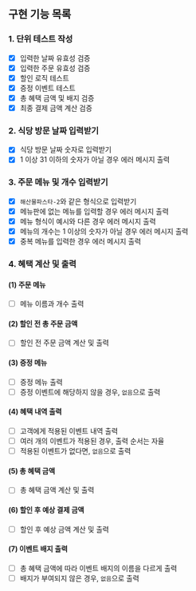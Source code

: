 ## 구현 기능 목록

### 1. 단위 테스트 작성
- [x] 입력한 날짜 유효성 검증
- [x] 입력한 주문 유효성 검증
- [x] 할인 로직 테스트
- [x] 증정 이벤트 테스트
- [x] 총 혜택 금액 및 배지 검증
- [x] 최종 결제 금액 계산 검증

### 2. 식당 방문 날짜 입력받기
- [x] 식당 방문 날짜 숫자로 입력받기
- [x] 1 이상 31 이하의 숫자가 아닐 경우 에러 메시지 출력

### 3. 주문 메뉴 및 개수 입력받기
- [x] `해산물파스타-2`와 같은 형식으로 입력받기
- [x] 메뉴판에 없는 메뉴를 입력할 경우 에러 메시지 출력
- [x] 메뉴 형식이 예시와 다른 경우 에러 메시지 출력
- [x] 메뉴의 개수는 1 이상의 숫자가 아닐 경우 에러 메시지 출력
- [x] 중복 메뉴를 입력한 경우 에러 메시지 출력

### 4. 혜택 계산 및 출력
#### (1) 주문 메뉴
- [ ] 메뉴 이름과 개수 출력
#### (2) 할인 전 총 주문 금액
- [ ] 할인 전 주문 금액 계산 및 출력
#### (3) 증정 메뉴
- [ ] 증정 메뉴 출력
- [ ] 증정 이벤트에 해당하지 않을 경우, `없음`으로 출력
#### (4) 혜택 내역 출력
- [ ] 고객에게 적용된 이벤트 내역 출력
- [ ] 여러 개의 이벤트가 적용된 경우, 출력 순서는 자율
- [ ] 적용된 이벤트가 없다면, `없음`으로 출력
#### (5) 총 혜택 금액
- [ ] 총 혜택 금액 계산 및 출력
#### (6) 할인 후 예상 결제 금액
- [ ] 할인 후 예상 금액 계산 및 출력
#### (7) 이벤트 배지 출력
- [ ] 총 혜택 금액에 따라 이벤트 배지의 이름을 다르게 출력
- [ ] 배지가 부여되지 않은 경우, `없음`으로 출력